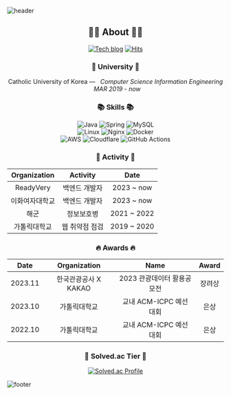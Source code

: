 ![header](https://capsule-render.vercel.app/api?type=slice&color=30A9DE&height=60&section=header)
<div align=center>

 ## 👨‍💻 About 👨‍💻
 
[![Tech blog](http://img.shields.io/badge/-Tech%20blog-black?style=flat&logo=github)](https://marinesnow34.github.io)
[![Hits](https://hits.seeyoufarm.com/api/count/incr/badge.svg?url=https%3A%2F%2Fgithub.com%2Fmarinesnow34%2Fhit-counter&count_bg=%2379C83D&title_bg=%23555555&icon=&icon_color=%23E7E7E7&title=hits&edge_flat=false)](https://hits.seeyoufarm.com)

### 🏫 University 🏫
<p align="center">
Catholic University of Korea —  &nbsp; <em>Computer Science Information Engineering &nbsp;   MAR  2019 - now </em>
</p>   


### 📚 Skills 📚
<p>
  
  ![Java](https://img.shields.io/badge/java-%23ED8B00.svg?style=flat&logo=openjdk&logoColor=white)
  ![Spring](https://img.shields.io/badge/spring-%236DB33F.svg?style=flat&logo=spring&logoColor=white)
  ![MySQL](https://img.shields.io/badge/mysql-%2300f.svg?style=flat&logo=mysql&logoColor=white)
  <br/>
  ![Linux](https://img.shields.io/badge/Linux-FCC624?style=flat&logo=linux&logoColor=black)
  ![Nginx](https://img.shields.io/badge/nginx-%23009639.svg?style=flat&logo=nginx&logoColor=white)
  ![Docker](https://img.shields.io/badge/docker-%230db7ed.svg?style=flat&logo=docker&logoColor=white)
  <br/>
  ![AWS](https://img.shields.io/badge/AWS-%23232F3E.svg?style=flat&logo=amazon-aws&logoColor=white)
  ![Cloudflare](https://img.shields.io/badge/Cloudflare-F38020?style=flat&logo=Cloudflare&logoColor=white)
  ![GitHub Actions](https://img.shields.io/badge/github%20actions-%232671E5.svg?style=flat&logo=githubactions&logoColor=white)
</p>

### 🧩 Activity 🧩

|Organization|Activity|Date|
|:---:|:---:|:---:|
|ReadyVery|백엔드 개발자|2023 ~ now|
|이화여자대학교|백엔드 개발자|2023 ~ now|
|해군|정보보호병|2021 ~ 2022|
|가톨릭대학교|웹 취약점 점검|2019 ~ 2020|

### 🔥 Awards 🔥

|Date|Organization|Name|Award|
|:---:|:---:|:---:|:---:|
|2023.11|한국관광공사 X KAKAO|2023 관광데이터 활용공모전|장려상|
|2023.10|가톨릭대학교|교내 ACM-ICPC 예선 대회|은상|
|2022.10|가톨릭대학교|교내 ACM-ICPC 예선 대회|은상|

### 🏅 Solved.ac Tier 🏅
[![Solved.ac Profile](http://mazassumnida.wtf/api/v2/generate_badge?boj=marinesnow34)](https://solved.ac/profile/marinesnow34)

</div>

![footer](https://capsule-render.vercel.app/api?type=slice&color=EFDC05&height=40&section=footer)
